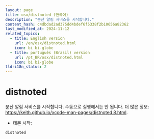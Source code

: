 ```yaml
---
layout: page
title: osx/distnoted (한국어)
description: "분산 알림 서비스를 시작합니다."
content_hash: c4dbdad2ad375dd4bdef6f5338f2b10656a82362
last_modified_at: 2024-11-12
related_topics:
  - title: English version
    url: /en/osx/distnoted.html
    icon: bi bi-globe
  - title: português (Brasil) version
    url: /pt_BR/osx/distnoted.html
    icon: bi bi-globe
tldri18n_status: 2
---
```

# distnoted

분산 알림 서비스를 시작합니다.
수동으로 실행해서는 안 됩니다.
더 많은 정보: <https://keith.github.io/xcode-man-pages/distnoted.8.html>.

- 데몬 시작:

`distnoted`
